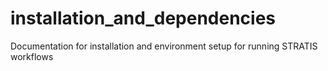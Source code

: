 # installation_and_dependencies
Documentation for installation and environment setup for running STRATIS workflows
